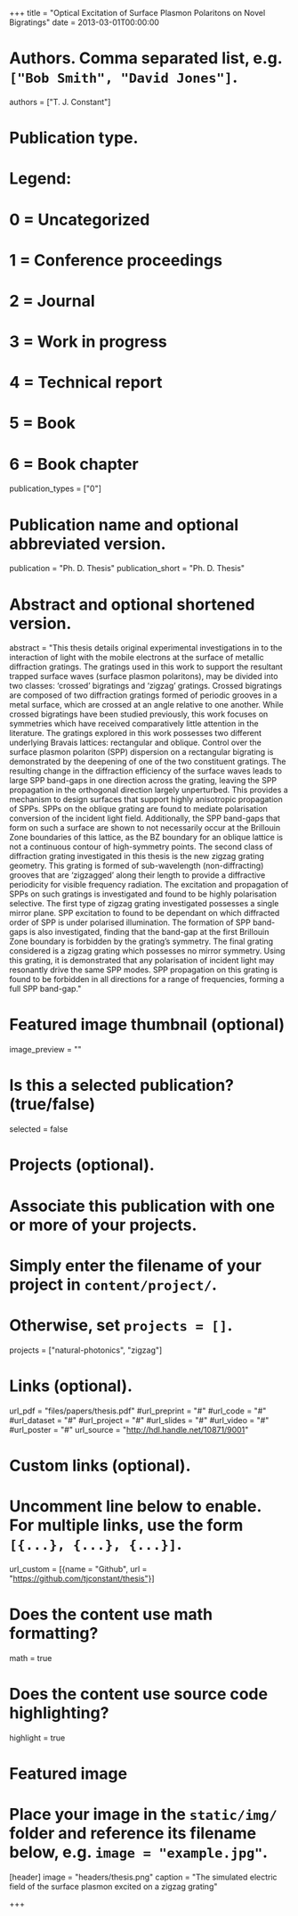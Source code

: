 +++
title = "Optical Excitation of Surface Plasmon Polaritons on Novel Bigratings"
date = 2013-03-01T00:00:00

# Authors. Comma separated list, e.g. `["Bob Smith", "David Jones"]`.
authors = ["T. J. Constant"]

# Publication type.
# Legend:
# 0 = Uncategorized
# 1 = Conference proceedings
# 2 = Journal
# 3 = Work in progress
# 4 = Technical report
# 5 = Book
# 6 = Book chapter
publication_types = ["0"]

# Publication name and optional abbreviated version.
publication = "Ph. D. Thesis"
publication_short = "Ph. D. Thesis"

# Abstract and optional shortened version.
abstract = "This thesis details original experimental investigations in to the interaction of light with the mobile electrons at the surface of metallic diffraction gratings. The gratings used in this work to support the resultant trapped surface waves (surface plasmon polaritons), may be divided into two classes: ‘crossed’ bigratings and ‘zigzag’ gratings. Crossed bigratings are composed of two diffraction gratings formed of periodic grooves in a metal surface, which are crossed at an angle relative to one another. While crossed bigratings have been studied previously, this work focuses on symmetries which have received comparatively little attention in the literature. The gratings explored in this work possesses two different underlying Bravais lattices: rectangular and oblique. Control over the surface plasmon polariton (SPP) dispersion on a rectangular bigrating is demonstrated by the deepening of one of the two constituent gratings. The resulting change in the diffraction efficiency of the surface waves leads to large SPP band-gaps in one direction across the grating, leaving the SPP propagation in the orthogonal direction largely unperturbed. This provides a mechanism to design surfaces that support highly anisotropic propagation of SPPs. SPPs on the oblique grating are found to mediate polarisation conversion of the incident light field. Additionally, the SPP band-gaps that form on such a surface are shown to not necessarily occur at the Brillouin Zone boundaries of this lattice, as the BZ boundary for an oblique lattice is not a continuous contour of high-symmetry points. The second class of diffraction grating investigated in this thesis is the new zigzag grating geometry. This grating is formed of sub-wavelength (non-diffracting) grooves that are ‘zigzagged’ along their length to provide a diffractive periodicity for visible frequency radiation. The excitation and propagation of SPPs on such gratings is investigated and found to be highly polarisation selective. The first type of zigzag grating investigated possesses a single mirror plane. SPP excitation to found to be dependant on which diffracted order of SPP is under polarised illumination. The formation of SPP band-gaps is also investigated, finding that the band-gap at the first Brillouin Zone boundary is forbidden by the grating’s symmetry. The final grating considered is a zigzag grating which possesses no mirror symmetry. Using this grating, it is demonstrated that any polarisation of incident light may resonantly drive the same SPP modes. SPP propagation on this grating is found to be forbidden in all directions for a range of frequencies, forming a full SPP band-gap."

# Featured image thumbnail (optional)
image_preview = ""

# Is this a selected publication? (true/false)
selected = false

# Projects (optional).
#   Associate this publication with one or more of your projects.
#   Simply enter the filename of your project in `content/project/`.
#   Otherwise, set `projects = []`.
projects = ["natural-photonics", "zigzag"]

# Links (optional).
url_pdf = "files/papers/thesis.pdf"
#url_preprint = "#"
#url_code = "#"
#url_dataset = "#"
#url_project = "#"
#url_slides = "#"
#url_video = "#"
#url_poster = "#"
url_source = "http://hdl.handle.net/10871/9001"

# Custom links (optional).
#   Uncomment line below to enable. For multiple links, use the form `[{...}, {...}, {...}]`.
url_custom = [{name = "Github", url = "https://github.com/tjconstant/thesis"}]

# Does the content use math formatting?
math = true

# Does the content use source code highlighting?
highlight = true

# Featured image
# Place your image in the `static/img/` folder and reference its filename below, e.g. `image = "example.jpg"`.
[header]
image = "headers/thesis.png"
caption = "The simulated electric field of the surface plasmon excited on a zigzag grating"

+++

